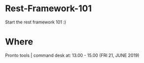 # Rest-Framework-101
Start the rest framework 101 :)

# Where
Pronto tools | command desk
at: 13.00 - 15.00 (FRI 21, JUNE 2019)

